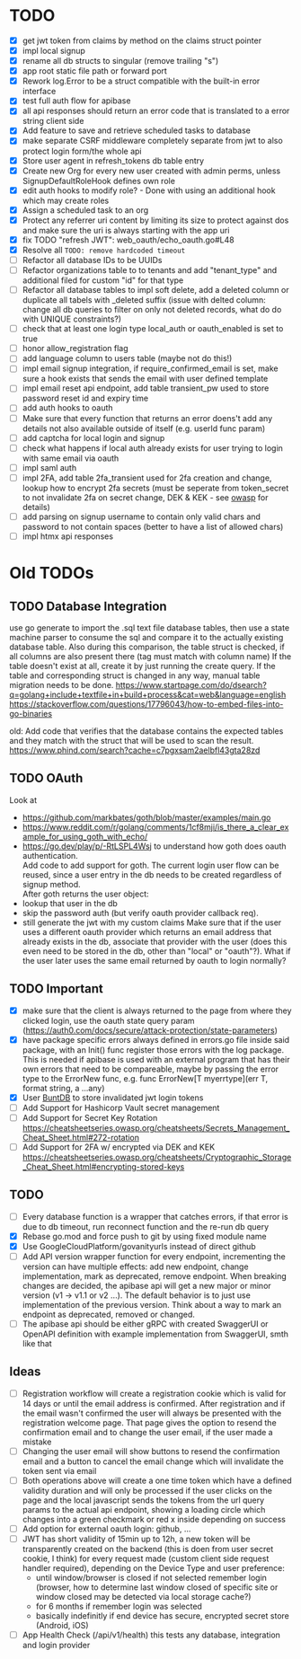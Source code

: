 
# TODO
- [x] get jwt token from claims by method on the claims struct pointer
- [x] impl local signup
- [x] rename all db structs to singular (remove trailing "s")
- [x] app root static file path or forward port
- [x] Rework log.Error to be a struct compatible with the built-in error interface
- [x] test full auth flow for apibase
- [x] all api responses should return an error code that is translated to a error string client side
- [x] Add feature to save and retrieve scheduled tasks to database
- [x] make separate CSRF middleware completely separate from jwt to also protect login form/the whole api
- [x] Store user agent in refresh_tokens db table entry
- [x] Create new Org for every new user created with admin perms, unless SignupDefaultRoleHook defines own role
- [x] edit auth hooks to modify role? - Done with using an additional hook which may create roles
- [x] Assign a scheduled task to an org
- [x] Protect any referrer uri content by limiting its size to protect against dos and make sure the uri is always starting with the app uri
- [x] fix TODO "refresh JWT": web_oauth/echo_oauth.go#L48
- [x] Resolve all `TODO: remove hardcoded timeout`
- [ ] Refactor all database IDs to be UUIDs
- [ ] Refactor organizations table to to tenants and add "tenant_type" and additional filed for custom "id" for that type
- [ ] Refactor all database tables to impl soft delete, add a deleted column or duplicate all tabels with _deleted suffix (issue with delted column: change all db queries to filter on only not deleted records, what do do with UNIQUE constraints?)
- [ ] check that at least one login type local_auth or oauth_enabled is set to true
- [ ] honor allow_registration flag
- [ ] add language column to users table (maybe not do this!)
- [ ] impl email signup integration, if require_confirmed_email is set, make sure a hook exists that sends the email with user defined template
- [ ] impl email reset api endpoint, add table transient_pw used to store password reset id and expiry time
- [ ] add auth hooks to oauth
- [ ] Make sure that every function that returns an error doens't add any details not also available outside of itself (e.g. userId func param)
- [ ] add captcha for local login and signup
- [ ] check what happens if local auth already exists for user trying to login with same email via oauth
- [ ] impl saml auth
- [ ] impl 2FA, add table 2fa_transient used for 2fa creation and change, lookup how to encrypt 2fa secrets (must be seperate from token_secret to not invalidate 2fa on secret change, DEK & KEK - see [owasp](https://cheatsheetseries.owasp.org/cheatsheets/Cryptographic_Storage_Cheat_Sheet.html) for details)
- [ ] add parsing on signup username to contain only valid chars and password to not contain spaces (better to have a list of allowed chars)
- [ ] impl htmx api responses

# Old TODOs

## TODO Database Integration
use go generate to import the .sql text file database tables, then use a state machine parser to consume the sql and compare it to the actually existing database table. Also during this comparison, the table struct is checked, if all columns are also present there (tag must match with column name) If the table doesn't exist at all, create it by just running the create query. If the table and corresponding struct is changed in any way, manual table migration needs to be done. 
https://www.startpage.com/do/dsearch?q=golang+include+textfile+in+build+process&cat=web&language=english
https://stackoverflow.com/questions/17796043/how-to-embed-files-into-go-binaries

old:
Add code that verifies that the database contains the expected tables and they match with the struct that will be used to scan the result.
https://www.phind.com/search?cache=c7pgxsam2aelbfl43gta28zd

## TODO OAuth
Look at  
- https://github.com/markbates/goth/blob/master/examples/main.go
- https://www.reddit.com/r/golang/comments/1cf8mji/is_there_a_clear_example_for_using_goth_with_echo/
- https://go.dev/play/p/-RtLSPL4Wsj
to understand how goth does oauth authentication.  
Add code to add support for goth. The current login user flow can be reused, since a user entry in the db needs to be created regardless of signup method.  
After goth returns the user object:
- lookup that user in the db
- skip the password auth (but verify oauth provider callback req).  
- still generate the jwt with my custom claims
Make sure that if the user uses a different oauth provider which returns an email address that already exists in the db, associate that provider with the user (does this even need to be stored in the db, other than "local" or "oauth"?). What if the user later uses the same email returned by oauth to login normally?

## TODO Important
- [x] make sure that the client is always returned to the page from where they clicked login, use the oauth state query param (https://auth0.com/docs/secure/attack-protection/state-parameters)
- [x] have package specific errors always defined in errors.go file inside said package, with an Init() func register those errors with the log package. This is needed if apibase is used with an external program that has their own errors that need to be compareable, maybe by passing the error type to the ErrorNew func, e.g. func ErrorNew\[T myerrtype\](err T, format string, a ...any)
- [x] User [BuntDB](https://github.com/tidwall/buntdb) to store invalidated jwt login tokens
- [ ] Add Support for Hashicorp Vault secret management
- [ ] Add Support for Secret Key Rotation https://cheatsheetseries.owasp.org/cheatsheets/Secrets_Management_Cheat_Sheet.html#272-rotation
- [ ] Add Support for 2FA w/ encrypted via DEK and KEK https://cheatsheetseries.owasp.org/cheatsheets/Cryptographic_Storage_Cheat_Sheet.html#encrypting-stored-keys

## TODO
- [ ] Every database function is a wrapper that catches errors, if that error is due to db timeout, run reconnect function and the re-run db query
- [x] Rebase go.mod and force push to git by using fixed module name
- [x] Use GoogleCloudPlatform/govanityurls instead of direct github
- [ ] Add API version wrapper function for every endpoint, incrementing the version can have multiple effects: add new endpoint, change implementation, mark as deprecated, remove endpoint. When breaking changes are decided, the apibase api will get a new major or minor version (v1 -> v1.1 or v2 ...). The default behavior is to just use implementation of the previous version. Think about a way to mark an endpoint as deprecated, removed or changed.
- [ ] The apibase api should be either gRPC with created SwaggerUI or OpenAPI definition with example implementation from SwaggerUI, smth like that

## Ideas
- [ ] Registration workflow will create a registration cookie which is valid for 14 days or until the email address is confirmed. After registration and if the email wasn't confirmed the user will always be presented with the registration welcome page. That page gives the option to resend the confirmation email and to change the user email, if the user made a mistake
- [ ] Changing the user email will show buttons to resend the confirmation email and a button to cancel the email change which will invalidate the token sent via email
- [ ] Both operations above will create a one time token which have a defined validity duration and will only be processed if the user clicks on the page and the local javascript sends the tokens from the url query params to the actual api endpoint, showing a loading circle which changes into a green checkmark or red x inside depending on success 
- [ ] Add option for external oauth login: github, ...
- [ ] JWT has short validity of 15min up to 12h, a new token will be transparently created on the backend (this is doen from user secret cookie, I think) for every request made (custom client side request handler required), depending on the Device Type and user preference:
    - until window/browser is closed if not selected remember login (browser, how to determine last window closed of specific site or window closed may be detected via local storage cache?)
    - for 6 months if remember login was selected
    - basically indefinitly if end device has secure, encrypted secret store (Android, iOS)
- [ ] App Health Check (/api/v1/health) this tests any database, integration and login provider